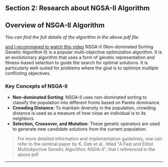 ## Section 2: Research about NGSA-II Algorithm

## Overview of NSGA-II Algorithm

*You can find the full details of the algorithm in the above pdf file.*

[and I recommaned to watch this video](https://youtu.be/SL-u_7hIqjA?si=7QDx09KMT7afPrbm)
NSGA-II (Non-dominated Sorting Genetic Algorithm II) is a popular multi-objective optimization algorithm. It is an evolutionary algorithm that uses a form of genetic representation and fitness-based selection to guide the search for optimal solutions. It is particularly well-suited for problems where the goal is to optimize multiple conflicting objectives.

### Key Concepts of NSGA-II

- **Non-dominated Sorting**: NSGA-II uses non-dominated sorting to classify the population into different fronts based on Pareto dominance.
- **Crowding Distance**: To maintain diversity in the population, crowding distance is used as a measure of how close an individual is to its neighbors.
- **Selection, Crossover, and Mutation**: These genetic operators are used to generate new candidate solutions from the current population.
  


>For more detailed information and implementation guidelines, one can refer to the seminal paper by K. Deb et al., titled "A Fast and Elitist Multiobjective Genetic Algorithm: NSGA-II". that I referenced in the above pdf

---
